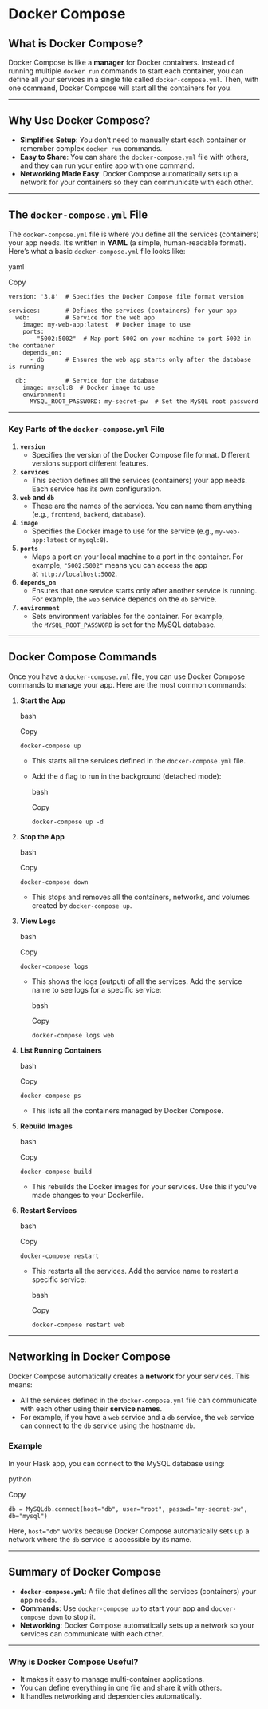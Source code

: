 # Docker Compose

## **What is Docker Compose?**

Docker Compose is like a **manager** for Docker containers. Instead of running multiple `docker run` commands to start each container, you can define all your services in a single file called `docker-compose.yml`. Then, with one command, Docker Compose will start all the containers for you.

---

## **Why Use Docker Compose?**

- **Simplifies Setup**: You don’t need to manually start each container or remember complex `docker run` commands.
- **Easy to Share**: You can share the `docker-compose.yml` file with others, and they can run your entire app with one command.
- **Networking Made Easy**: Docker Compose automatically sets up a network for your containers so they can communicate with each other.

---

## **The `docker-compose.yml` File**

The `docker-compose.yml` file is where you define all the services (containers) your app needs. It’s written in **YAML** (a simple, human-readable format). Here’s what a basic `docker-compose.yml` file looks like:

yaml

Copy

```
version: '3.8'  # Specifies the Docker Compose file format version

services:       # Defines the services (containers) for your app
  web:          # Service for the web app
    image: my-web-app:latest  # Docker image to use
    ports:
      - "5002:5002"  # Map port 5002 on your machine to port 5002 in the container
    depends_on:
      - db      # Ensures the web app starts only after the database is running

  db:           # Service for the database
    image: mysql:8  # Docker image to use
    environment:
      MYSQL_ROOT_PASSWORD: my-secret-pw  # Set the MySQL root password
```

---

### **Key Parts of the `docker-compose.yml` File**

1. **`version`**
    - Specifies the version of the Docker Compose file format. Different versions support different features.
2. **`services`**
    - This section defines all the services (containers) your app needs. Each service has its own configuration.
3. **`web` and `db`**
    - These are the names of the services. You can name them anything (e.g., `frontend`, `backend`, `database`).
4. **`image`**
    - Specifies the Docker image to use for the service (e.g., `my-web-app:latest` or `mysql:8`).
5. **`ports`**
    - Maps a port on your local machine to a port in the container. For example, `"5002:5002"` means you can access the app at `http://localhost:5002`.
6. **`depends_on`**
    - Ensures that one service starts only after another service is running. For example, the `web` service depends on the `db` service.
7. **`environment`**
    - Sets environment variables for the container. For example, the `MYSQL_ROOT_PASSWORD` is set for the MySQL database.

---

## **Docker Compose Commands**

Once you have a `docker-compose.yml` file, you can use Docker Compose commands to manage your app. Here are the most common commands:

1. **Start the App**
    
    bash
    
    Copy
    
    ```
    docker-compose up
    ```
    
    - This starts all the services defined in the `docker-compose.yml` file.
    - Add the `d` flag to run in the background (detached mode):
        
        bash
        
        Copy
        
        ```
        docker-compose up -d
        ```
        
2. **Stop the App**
    
    bash
    
    Copy
    
    ```
    docker-compose down
    ```
    
    - This stops and removes all the containers, networks, and volumes created by `docker-compose up`.
3. **View Logs**
    
    bash
    
    Copy
    
    ```
    docker-compose logs
    ```
    
    - This shows the logs (output) of all the services. Add the service name to see logs for a specific service:
        
        bash
        
        Copy
        
        ```
        docker-compose logs web
        ```
        
4. **List Running Containers**
    
    bash
    
    Copy
    
    ```
    docker-compose ps
    ```
    
    - This lists all the containers managed by Docker Compose.
5. **Rebuild Images**
    
    bash
    
    Copy
    
    ```
    docker-compose build
    ```
    
    - This rebuilds the Docker images for your services. Use this if you’ve made changes to your Dockerfile.
6. **Restart Services**
    
    bash
    
    Copy
    
    ```
    docker-compose restart
    ```
    
    - This restarts all the services. Add the service name to restart a specific service:
        
        bash
        
        Copy
        
        ```
        docker-compose restart web
        ```
        

---

## **Networking in Docker Compose**

Docker Compose automatically creates a **network** for your services. This means:

- All the services defined in the `docker-compose.yml` file can communicate with each other using their **service names**.
- For example, if you have a `web` service and a `db` service, the `web` service can connect to the `db` service using the hostname `db`.

### **Example**

In your Flask app, you can connect to the MySQL database using:

python

Copy

```
db = MySQLdb.connect(host="db", user="root", passwd="my-secret-pw", db="mysql")
```

Here, `host="db"` works because Docker Compose automatically sets up a network where the `db` service is accessible by its name.

---

## **Summary of Docker Compose**

- **`docker-compose.yml`**: A file that defines all the services (containers) your app needs.
- **Commands**: Use `docker-compose up` to start your app and `docker-compose down` to stop it.
- **Networking**: Docker Compose automatically sets up a network so your services can communicate with each other.

---

### **Why is Docker Compose Useful?**

- It makes it easy to manage multi-container applications.
- You can define everything in one file and share it with others.
- It handles networking and dependencies automatically.